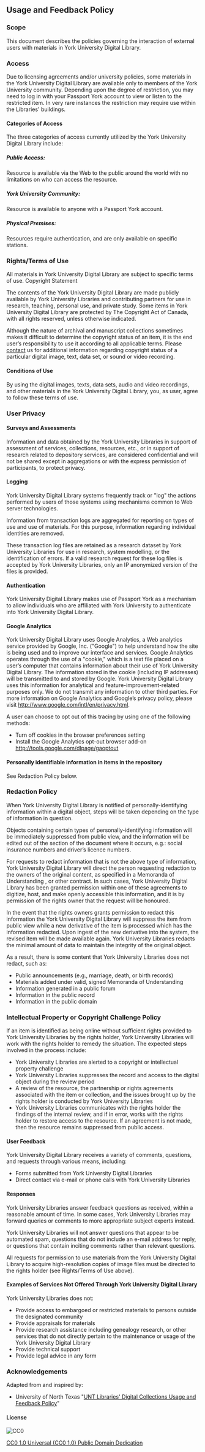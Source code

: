 ## Usage and Feedback Policy

### Scope

This document describes the policies governing the interaction of external users with materials in York University Digital Library.

### Access

Due to licensing agreements and/or university policies, some materials in the York University Digital Library are available only to members of the York University community. Depending upon the degree of restriction, you may need to log in with your Passport York account to view or listen to the restricted item. In very rare instances the restriction may require use within the Libraries' buildings.

#### Categories of Access

The three categories of access currently utilized by the York University Digital Library include:

##### Public Access:

Resource is available via the Web to the public around the world with no limitations on who can access the resource.

##### York University Community:

Resource is available to anyone with a Passport York account.

##### Physical Premises:

Resources require authentication, and are only available on specific stations.

### Rights/Terms of Use

All materials in York University Digital Library are subject to specific terms of use.
Copyright Statement

The contents of the York University Digital Library are made publicly available by York University Libraries and contributing partners for use in research, teaching, personal use, and private study. Some items in York University Digital Library are protected by The Copyright Act of Canada, with all rights reserved, unless otherwise indicated.

Although the nature of archival and manuscript collections sometimes makes it difficult to determine the copyright status of an item, it is the end user’s responsibility to use it according to all applicable terms. Please [contact](https://digital.library.yorku.ca/contact) us for additional information regarding copyright status of a particular digital image, text, data set, or sound or video recording.

#### Conditions of Use

By using the digital images, texts, data sets, audio and video recordings, and other materials in the York University Digital Library, you, as user, agree to follow these terms of use.

### User Privacy

#### Surveys and Assessments

Information and data obtained by the York University Libraries in support of assessment of services, collections, resources, etc., or in support of research related to depository services, are considered confidential and will not be shared except in aggregations or with the express permission of participants, to protect privacy.

#### Logging

York University Digital Library systems frequently track or "log" the actions performed by users of those systems using mechanisms common to Web server technologies.

Information from transaction logs are aggregated for reporting on types of use and use of materials. For this purpose, information regarding individual identities are removed.

These transaction log files are retained as a research dataset by York University Libraries for use in research, system modelling, or the identification of errors. If a valid research request for these log files is accepted by York University Libraries, only an IP anonymized version of the files is provided.

#### Authentication

York University Digital Library makes use of Passport York as a mechanism to allow individuals who are affiliated with York University to authenticate into York University Digital Library.

#### Google Analytics

York University Digital Library uses Google Analytics, a Web analytics service provided by Google, Inc. ("Google") to help understand how the site is being used and to improve our interface and services. Google Analytics operates through the use of a "cookie," which is a text file placed on a user’s computer that contains information about their use of York University Digital Library. The information stored in the cookie (including IP addresses) will be transmitted to and stored by Google. York University Digital Library uses this information for analytical and feature-improvement-related purposes only. We do not transmit any information to other third parties. For more information on Google Analytics and Google’s privacy policy, please visit http://www.google.com/intl/en/privacy.html.

A user can choose to opt out of this tracing by using one of the following methods:

  * Turn off cookies in the browser preferences setting
  * Install the Google Analytics opt-out browser add-on http://tools.google.com/dlpage/gaoptout

#### Personally identifiable information in items in the repository

See Redaction Policy below.

### Redaction Policy
When York University Digital Library is notified of personally-identifying information within a digital object, steps will be taken depending on the type of information in question.

Objects containing certain types of personally-identifying information will be immediately suppressed from public view, and the information will be edited out of the section of the document where it occurs, e.g.: social insurance numbers and driver’s licence numbers.

For requests to redact information that is not the above type of information, York University Digital Library will direct the person requesting redaction to the owners of the original content, as specified in a Memoranda of Understanding , or other contract. In such cases, York University Digital Library has been granted permission within one of these agreements to digitize, host, and make openly accessible this information, and it is by permission of the rights owner that the request will be honoured.

In the event that the rights owners grants permission to redact this information the York University Digital Library will suppress the item from public view while a new derivative of the item is processed which has the information redacted. Upon ingest of the new derivative into the system, the revised item will be made available again. York University Libraries redacts the minimal amount of data to maintain the integrity of the original object.

As a result, there is some content that York University Libraries does not redact, such as:

  * Public announcements (e.g., marriage, death, or birth records)
  * Materials added under valid, signed Memoranda of Understanding
  * Information generated in a public forum
  * Information in the public record
  * Information in the public domain

### Intellectual Property or Copyright Challenge Policy

If an item is identified as being online without sufficient rights provided to York University Libraries by the rights holder, York University Libraries will work with the rights holder to remedy the situation. The expected steps involved in the process include:

  * York University Libraries are alerted to a copyright or intellectual property challenge
  * York University Libraries suppresses the record and access to the digital object during the review period
  * A review of the resource, the partnership or rights agreements associated with the item or collection, and the issues brought up by the rights holder is conducted by York University Libraries
  * York University Libraries communicates with the rights holder the findings of the internal review, and if in error, works with the rights holder to restore access to the resource. If an agreement is not made, then the resource remains suppressed from public access.

#### User Feedback

York University Digital Library receives a variety of comments, questions, and requests through various means, including:

  * Forms submitted from York University Digital Libraries
  * Direct contact via e-mail or phone calls with York University Libraries

#### Responses

York University Libraries answer feedback questions as received, within a reasonable amount of time. In some cases, York University Libraries may forward queries or comments to more appropriate subject experts instead.

York University Libraries will not answer questions that appear to be automated spam, questions that do not include an e-mail address for reply, or questions that contain inciting comments rather than relevant questions.

All requests for permission to use materials from the York University Digital Library to acquire high-resolution copies of image files must be directed to the rights holder (see Rights/Terms of Use above).

#### Examples of Services Not Offered Through York University Digital Library

York University Libraries does not:

  * Provide access to embargoed or restricted materials to persons outside the designated community
  * Provide appraisals for materials
  * Provide research assistance including genealogy research, or other services that do not directly pertain to the maintenance or usage of the York University Digital Library
  * Provide technical support
  * Provide legal advice in any form

### Acknowledgements
Adapted from and inspired by:
  * University of North Texas "[UNT Libraries' Digital Collections Usage and Feedback Policy](http://www.library.unt.edu/policies/other/unt-libraries-digital-collections-usage-and-feedback-policy)"

#### License

![CC0](http://i.creativecommons.org/p/zero/1.0/88x31.png "CC0")

[CC0 1.0 Universal (CC0 1.0) Public Domain Dedication](http://creativecommons.org/publicdomain/zero/1.0/)
